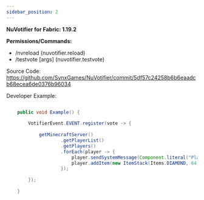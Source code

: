 ```yaml
---
sidebar_position: 2
---
```


**NuVotifier for Fabric: 1.19.2**

__**Permissions/Commands:**__  
- /nvreload (nuvotifier.reload)  
- /testvote [args] (nuvotifier.testvote)

Source Code: https://github.com/SynxGames/NuVotifier/commit/5df57c24258b6b6eaadcb68ecea6de0376b96034

Developer Example:

```java

    public void Example() {
        
        VotifierEvent.EVENT.register(vote -> {
            
            getMinecraftServer()
                    .getPlayerList()
                    .getPlayers()
                    .forEach(player -> {
                        player.sendSystemMessage(Component.literal("Player " + vote.getUsername() + " voted on " + vote.getServiceName() + "! Everyone gets 64 Diamonds!").withStyle(ChatFormatting.GREEN));
                        player.addItem(new ItemStack(Items.DIAMOND, 64));
                    });
            
        });
        
    }
```